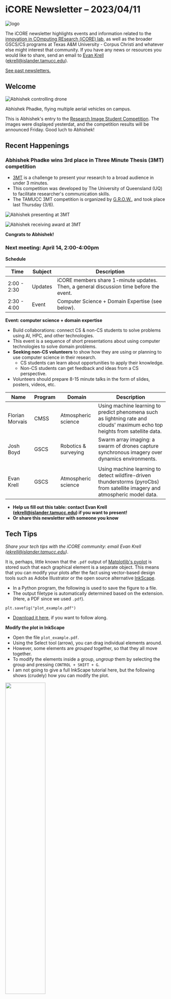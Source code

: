 # iCORE Newsletter – 2023/04/11

![logo](../img/logo_plain_sm.jpg)

The iCORE newsletter highlights events and information related to the [innovation in COmputing REsearch (iCORE) lab](https://icore.tamucc.edu/),
as well as the broader GSCS/CS programs at Texas A&M University - Corpus Christi and whatever else might interest that community.
If you have any news or resources you would like to share, send an email to [Evan Krell](https://scholar.google.com/citations?user=jLuwYGAAAAAJ&hl=en) (ekrell@islander.tamucc.edu).

[See past newsletters.](https://github.com/ekrell/icore_website/tree/main/news)

## Welcome

![Abhishek controlling drone](../img/abhishek_risc2023.jpg)

Abhishek Phadke, flying multiple aerial vehicles on campus. 

This is Abhishek's entry to the [Research Image Student Competition](https://www.tamucc.edu/research/ri-week/risc.php). 
The images were displayed yesterdat, and the competition results will be announced Friday. Good luch to Abhishek!


## Recent Happenings

### Abhishek Phadke wins 3rd place in Three Minute Thesis (3MT) competition

- [3MT](https://threeminutethesis.uq.edu.au/) is a challenge to present your research to a broad audience in under 3 minutes.
- This competition was developed by The University of Queensland (UQ) to facilitate researcher's communication skills.
- The TAMUCC 3MT competition is organized by [G.R.O.W.](https://www.tamucc.edu/grad-college/grow/index.php), and took place last Thursday (3/6).

![Abhishek presenting at 3MT](../img/Abhishek_3rdPlace_1.jpg)

![Abhishek receiving award at 3MT](../img/Abhishek_3rdPlace_2.jpg)

**Congrats to Abhishek!**

### Next meeting: April 14, 2:00-4:00pm

**Schedule**

| **Time**    | **Subject** | **Description** |
| ----------- | ----------- | --------------- |
| 2:00 - 2:30 | Updates | iCORE members share 1-minute updates. Then, a general discussion time before the event. |
| 2:30 - 4:00 | Event   | Computer Science + Domain Expertise (see below). | 

**Event: computer science + domain expertise**

- Build collaborations: connect CS & non-CS students to solve problems using AI, HPC, and other technologies.
- This event is a sequence of short presentations about using computer technologies to solve domain problems.
- **Seeking non-CS volunteers** to show how they are using or planning to use computer science in their research.
  - CS students can learn about opportunities to apply their knowledge.
  - Non-CS students can get feedback and ideas from a CS perspective.
- Volunteers should prepare 8-15 minute talks in the form of slides, posters, videos, etc.

| **Name**        | **Program** | **Domain** | **Description**                                                                                                              |
|-----------------|-------------|------------|------------------------------------------------------------------------------------------------------------------|
| Florian Morvais | CMSS | Atmospheric science        | Using machine learning to predict phenomena such as lightning rate and clouds' maximum echo top heights from satellite data.  |
| Josh Boyd       | GSCS | Robotics & surveying       | Swarm array imaging: a swarm of drones capture synchronous imagery over dynamics environments.                                |
|       |       |     |                                                                                                                                                         |
| Evan Krell      | GSCS | Atmospheric science        | Using machine learning to detect wildfire-driven thunderstorms (pyroCbs) from satellite imagery and atmospheric model data.   |

- **Help us fill out this table: contact Evan Krell (ekrell@islander.tamucc.edu) if you want to present!**
- **Or share this newsletter with someone you know**

## Tech Tips

_Share your tech tips with the iCORE community: email Evan Krell (ekrell@islander.tamucc.edu)_. 

It is, perhaps, little known that the `.pdf` output of [Matplotlib's pyplot](https://matplotlib.org/3.5.3/api/_as_gen/matplotlib.pyplot.html)
is stored such that each graphical element is a separate object. This means that you can modify your plots after the fact using vector-based design tools such as Adobe Illustrator or the open source alternative [InkScape](https://inkscape.org/). 

- In a Python program, the following is used to save the figure to a file. 
- The output filetype is automatically determined based on the extension. (Here, a PDF since we used `.pdf`).

<b></b>

    plt.savefig("plot_example.pdf")

- [Download it here](../img/plot_example.pdf), if you want to follow along. 

**Modify the plot in InkScape**

- Open the file `plot_example.pdf`.
- Using the Select tool (arrow), you can drag individual elements around.
- However, some elements are _grouped_ together, so that they all move together. 
- To modify the elements inside a group, _ungroup_ them by selecting the group and pressing `CONTROL + SHIFT + G`.
- I am not going to give a full InkScape tutorial here, but the following shows (crudely) how you can modify the plot.

[<img src="https://img.youtube.com/vi/IOvmcFlQidY/maxresdefault.jpg" width="50%">](https://youtu.be/IOvmcFlQidY)

This is **much** better than modifying a `.png` in PhotoShop or GIMP because the high-quality, scalable vectors are preserved.

## Get involved

As always, we encourage all iCORE members and iCORE-adjacent persons to get involved and propose workshop/lecture/training ideas that they would like to present.

## iCORE resources

- location: NRC 2100 Suite (https://goo.gl/maps/Htbp1YMASAmYqkFu9)
- website: http://icore.tamucc.edu/
- twitter: https://twitter.com/ICORE_TAMUCC
- youtube: https://www.youtube.com/channel/UCvsK07PvushTI2BA2BhN-DQ
- google calendar: https://calendar.google.com/calendar/u/0?cid=Y2JlNDZodnIwZXV0NmZzN2h1bWs2NnB2dnNAZ3JvdXAuY2FsZW5kYXIuZ29vZ2xlLmNvbQ
- discord: https://discord.gg/3eeMN229cr






